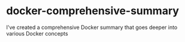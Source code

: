 # docker-comprehensive-summary
I've created a comprehensive Docker summary that goes deeper into various Docker concepts
